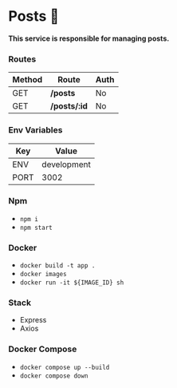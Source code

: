 # Posts 📃

**This service is responsible for managing posts.**

### Routes

| Method | Route          | Auth |
| ------ | -------------- | ---- |
| GET    | **/posts**     | No   |
| GET    | **/posts/:id** | No   |

### Env Variables

| Key  | Value       |
| ---- | ----------- |
| ENV  | development |
| PORT | 3002        |

### Npm

- `npm i`
- `npm start`

### Docker

- `docker build -t app .`
- `docker images`
- `docker run -it ${IMAGE_ID} sh`

### Stack

- Express
- Axios

### Docker Compose

- `docker compose up --build`
- `docker compose down`
